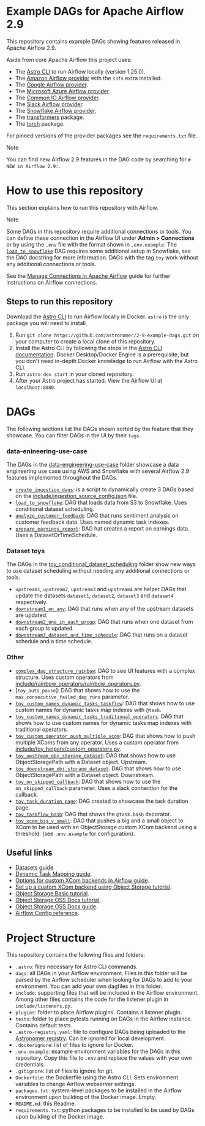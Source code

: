 # Example DAGs for Apache Airflow 2.9

This repository contains example DAGs showing features released in Apache Airflow 2.9. 

Aside from core Apache Airflow this project uses:
- The [Astro CLI](https://docs.astronomer.io/astro/cli/install-cli) to run Airflow locally (version 1.25.0).
- The [Amazon Airflow provider](https://registry.astronomer.io/providers/apache-airflow-providers-amazon/versions/latest) with the `s3fs` extra installed.
- The [Google Airflow provider](https://registry.astronomer.io/providers/apache-airflow-providers-google/versions/latest).
- The [Microsoft Azure Airflow provider](https://registry.astronomer.io/providers/apache-airflow-providers-microsoft-azure/versions/latest).
- The [Common IO Airflow provider](https://registry.astronomer.io/providers/apache-airflow-providers-common-io/versions/latest).
- The [Slack Airflow provider](https://registry.astronomer.io/providers/apache-airflow-providers-slack/versions/latest).
- The [Snowflake Airflow provider](https://registry.astronomer.io/providers/apache-airflow-providers-snowflake/versions/latest).
- The [transformers](https://pypi.org/project/transformers/) package.
- The [torch](https://pypi.org/project/torch/) package.

For pinned versions of the provider packages see the `requirements.txt` file.

> [!NOTE]  
> You can find new Airflow 2.9 features in the DAG code by searching for `# NEW in Airflow 2.9:`.

# How to use this repository

This section explains how to run this repository with Airflow. 

> [!NOTE]  
> Some DAGs in this repository require additional connections or tools. 
> You can define these connection in the Airflow UI under **Admin > Connections** or by using the `.env` file with the format shown in `.env.example`.
> The [`load_to_snowflake`](dags/data-engineering-use-case/ingestion/load_to_snowflake.py) DAG requires some additional setup in Snowflake, see the DAG docstring for more information.
> DAGs with the tag `toy` work without any additional connections or tools.

See the [Manage Connections in Apache Airflow](https://docs.astronomer.io/learn/connections) guide for further instructions on Airflow connections. 

## Steps to run this repository

Download the [Astro CLI](https://docs.astronomer.io/astro/cli/install-cli) to run Airflow locally in Docker. `astro` is the only package you will need to install.

1. Run `git clone https://github.com/astronomer/2-9-example-dags.git` on your computer to create a local clone of this repository.
2. Install the Astro CLI by following the steps in the [Astro CLI documentation](https://docs.astronomer.io/astro/cli/install-cli). Docker Desktop/Docker Engine is a prerequisite, but you don't need in-depth Docker knowledge to run Airflow with the Astro CLI.
3. Run `astro dev start` in your cloned repository.
4. After your Astro project has started. View the Airflow UI at `localhost:8080`.

# DAGs

The following sections list the DAGs shown sorted by the feature that they showcase. You can filter DAGs in the UI by their `tags`.

### data-enineering-use-case

The DAGs in the [data-engineering-use-case](dags/data-engineering-use-case) folder showcase a data engineering use case using AWS and Snowflake with several Airflow 2.9 features implemented throughout the DAGs. 

- [`create_ingestion_dags`](dags/data-engineering-use-case/ingestion/create_ingestion_dags.py): is a script to dynamically create 3 DAGs based on the [include/ingestion_source_config.json](include/ingestion_source_config.json) file.
- [`load_to_snowflake`](dags/data-engineering-use-case/ingestion/load_to_snowflake.py): DAG that loads data from S3 to Snowflake. Uses conditional dataset scheduling.
- [`analyze_customer_feedback`](dags/data-engineering-use-case/analyze_customer_feedback.py): DAG that runs sentiment analysis on customer feedback data. Uses named dynamic task indexes.
- [`prepare_earnings_report`](dags/data-engineering-use-case/prepare_earnings_report.py): DAG hat creates a report on earnings data. Uses a DatasetOrTimeSchedule.

### Dataset toys

The DAGs in the [toy_conditional_dataset_scheduling](dags/toys/toy_conditional_dataset_scheduling/) folder show new ways to use dataset scheduling without needing any additional connections or tools.

- `upstream1`, `upstream2`, `upstream3` and `upstream4` are helper DAGs that update the datasets `dataset1`, `dataset2`, `dataset3` and `dataset4` respectively.
- [`downstream1_on_any`](dags/toys/toy_conditional_dataset_scheduling/downstream1_on_any.py): DAG that runs when any of the upstream datasets are updated.
- [`downstream2_one_in_each_group`](dags/toys/toy_conditional_dataset_scheduling/downstream2_one_in_each_group.py): DAG that runs when one dataset from each group is updated.
- [`downstream3_dataset_and_time_schedule`](dags/toys/toy_conditional_dataset_scheduling/downstream3_dataset_and_time_schedule.py): DAG that runs on a dataset schedule and a time schedule.

### Other

- [`complex_dag_structure_rainbow`](dags/toys/complex_dag_structure_rainbow.py): DAG to see UI features with a complex structure. Uses custom operators from [include/rainbow_operators/rainbow_operators.py](include/rainbow_operators/rainbow_operators.py).
- [`toy_auto_pause`]: DAG that shows how to use the `max_consecutive_failed_dag_runs` parameter.
- [`toy_custom_names_dynamic_tasks_taskflow`](dags/toys/toy_custom_names_dynamic_tasks_taskflow.py): DAG that shows how to use custom names for dynamic tasks map indexes with `@task`.
- [`toy_custom_names_dynamic_tasks_traditional_operators`](dags/toys/toy_custom_names_dynamic_tasks_traditional_operators.py): DAG that shows how to use custom names for dynamic tasks map indexes with traditional operators.
- [`toy_custom_operator_push_multiple_xcom`](dags/toys/toy_custom_operator_push_multiple_xcom.py): DAG that shows how to push multiple XComs from any operator. Uses a custom operator from [include/toy_helpers/custom_operators.py](include/toy_helpers/custom_operators.py).
- [`toy_upstream_obj_storage_dataset`](dags/toys/toy_upstream_obj_storage_dataset.py): DAG that shows how to use ObjectStoragePath with a Dataset object. Upstream.
- [`toy_downstream_obj_storage_dataset`](dags/toys/toy_downstream_obj_storage_dataset.py): DAG that shows how to use ObjectStoragePath with a Dataset object. Downstream.
- [`toy_on_skipped_callback`](dags/toys/toy_on_skipped_callback.py): DAG that shows how to use the `on_skipped_callback` parameter. Uses a slack connection for the callback.
- [`toy_task_duration_page`](dags/toys/toy_task_duration_page.py): DAG created to showcase the task duration page.
- [`toy_taskflow_bash`](dags/toys/toy_taskflow_bash.py): DAG that shows the `@task.bash` decorator.
- [`toy_xcom_big_v_small`](dags/toys/toy_xcom_big_v_small.py): DAG that pushes a big and a small object to XCom to be used with an ObjectStorage custom XCom backend using a threshold. (see `.env.example` for configuration).

## Useful links

- [Datasets guide](https://docs.astronomer.io/learn/airflow-datasets).
- [Dynamic Task Mapping guide](https://docs.astronomer.io/learn/dynamic-tasks).
- [Options for custom XCom backends in Airflow guide](https://docs.astronomer.io/learnairflow-custom-xcom-backends).
- [Set up a custom XCom backend using Object Storage tutorial](https://docs.astronomer.io/learn/xcom-backend-tutorial).
- [Object Storage Basic tutorial](https://docs.astronomer.io/learn/airflow-object-storage-tutorial).
- [Object Storage OSS Docs tutorial](https://airflow.apache.org/docs/apache-airflow/stable/tutorial/objectstorage.html#object-storage).
- [Object Storage OSS Docs guide](https://airflow.apache.org/docs/apache-airflow/stable/core-concepts/objectstorage.html#object-storage).
- [Airflow Config reference](https://airflow.apache.org/docs/apache-airflow/stable/configurations-ref.html).

# Project Structure

This repository contains the following files and folders:

- `.astro`: files necessary for Astro CLI commands.
-  `dags`: all DAGs in your Airflow environment. Files in this folder will be parsed by the Airflow scheduler when looking for DAGs to add to your environment. You can add your own dagfiles in this folder.
- `include`: supporting files that will be included in the Airflow environment. Among other files contains the code for the listener plugin in `include/listeners.py`.
- `plugins`: folder to place Airflow plugins. Contains a listener plugin.
- `tests`: folder to place pytests running on DAGs in the Airflow instance. Contains default tests.
- `.astro-registry.yaml`: file to configure DAGs being uploaded to the [Astronomer registry](https://registry.astronomer.io/). Can be ignored for local development.
- `.dockerignore`: list of files to ignore for Docker.
- `.env.example`: example environment variables for the DAGs in this repository. Copy this file to `.env` and replace the values with your own credentials.
- `.gitignore`: list of files to ignore for git.
- `Dockerfile`: the Dockerfile using the Astro CLI. Sets environment variables to change Airflow webserver settings.
- `packages.txt`: system-level packages to be installed in the Airflow environment upon building of the Docker image. Empty.
- `README.md`: this Readme.
- `requirements.txt`: python packages to be installed to be used by DAGs upon building of the Docker image.